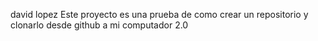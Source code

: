 david lopez 
Este proyecto es una prueba de como crear un repositorio y clonarlo desde github a mi computador 2.0
